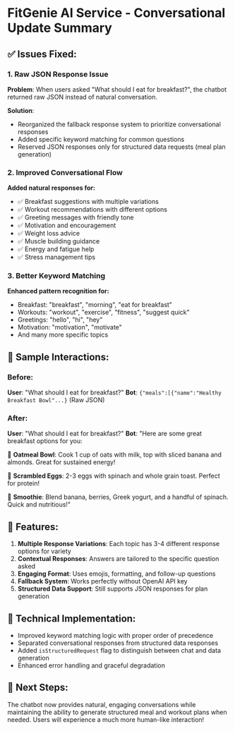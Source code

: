 # FitGenie AI Service - Conversational Update Summary

## ✅ **Issues Fixed:**

### 1. **Raw JSON Response Issue**
**Problem**: When users asked "What should I eat for breakfast?", the chatbot returned raw JSON instead of natural conversation.

**Solution**: 
- Reorganized the fallback response system to prioritize conversational responses
- Added specific keyword matching for common questions
- Reserved JSON responses only for structured data requests (meal plan generation)

### 2. **Improved Conversational Flow**
**Added natural responses for:**
- ✅ Breakfast suggestions with multiple variations
- ✅ Workout recommendations with different options
- ✅ Greeting messages with friendly tone
- ✅ Motivation and encouragement
- ✅ Weight loss advice
- ✅ Muscle building guidance
- ✅ Energy and fatigue help
- ✅ Stress management tips

### 3. **Better Keyword Matching**
**Enhanced pattern recognition for:**
- Breakfast: "breakfast", "morning", "eat for breakfast"
- Workouts: "workout", "exercise", "fitness", "suggest quick"
- Greetings: "hello", "hi", "hey"
- Motivation: "motivation", "motivate"
- And many more specific topics

## 🎯 **Sample Interactions:**

### Before:
**User**: "What should I eat for breakfast?"
**Bot**: `{"meals":[{"name":"Healthy Breakfast Bowl"...}` (Raw JSON)

### After:
**User**: "What should I eat for breakfast?"
**Bot**: "Here are some great breakfast options for you:

🥣 **Oatmeal Bowl**: Cook 1 cup of oats with milk, top with sliced banana and almonds. Great for sustained energy!

🍳 **Scrambled Eggs**: 2-3 eggs with spinach and whole grain toast. Perfect for protein!

🥤 **Smoothie**: Blend banana, berries, Greek yogurt, and a handful of spinach. Quick and nutritious!"

## 🚀 **Features:**

1. **Multiple Response Variations**: Each topic has 3-4 different response options for variety
2. **Contextual Responses**: Answers are tailored to the specific question asked
3. **Engaging Format**: Uses emojis, formatting, and follow-up questions
4. **Fallback System**: Works perfectly without OpenAI API key
5. **Structured Data Support**: Still supports JSON responses for plan generation

## 🔧 **Technical Implementation:**

- Improved keyword matching logic with proper order of precedence
- Separated conversational responses from structured data responses
- Added `isStructuredRequest` flag to distinguish between chat and data generation
- Enhanced error handling and graceful degradation

## 📝 **Next Steps:**

The chatbot now provides natural, engaging conversations while maintaining the ability to generate structured meal and workout plans when needed. Users will experience a much more human-like interaction!
